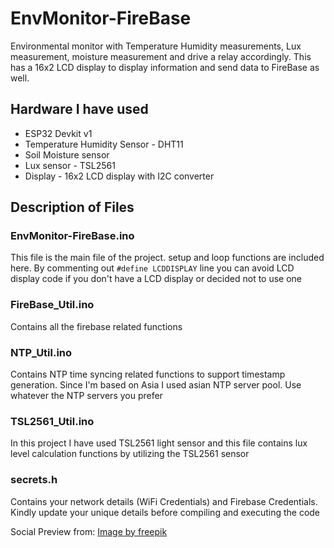 # EnvMonitor-FireBase
Environmental monitor with Temperature Humidity measurements, Lux measurement, moisture measurement and drive a relay accordingly. This has a 16x2 LCD display to display information and send data to FireBase as well.
## Hardware I have used
- ESP32 Devkit v1
- Temperature Humidity Sensor - DHT11
- Soil Moisture sensor
- Lux sensor - TSL2561
- Display - 16x2 LCD display with I2C converter
## Description of Files
### EnvMonitor-FireBase.ino
This file is the main file of the project. setup and loop functions are included here. By commenting out `#define LCDDISPLAY` line you can avoid LCD display code if you don't have a LCD display or decided not to use one
### FireBase_Util.ino
Contains all the firebase related functions
### NTP_Util.ino
Contains NTP time syncing related functions to support timestamp generation. Since I'm based on Asia I used asian NTP server pool. Use whatever the NTP servers you prefer
### TSL2561_Util.ino
In this project I have used TSL2561 light sensor and this file contains lux level calculation functions by utilizing the TSL2561 sensor
### secrets.h
Contains your network details (WiFi Credentials) and Firebase Credentials. Kindly update your unique details before compiling and executing the code

Social Preview from: <a href="https://www.freepik.com/free-photo/representation-user-experience-interface-design_94963722.htm#fromView=search&page=1&position=24&uuid=86274ee9-ece7-4923-b97f-6fe2e67f29de">Image by freepik</a>
